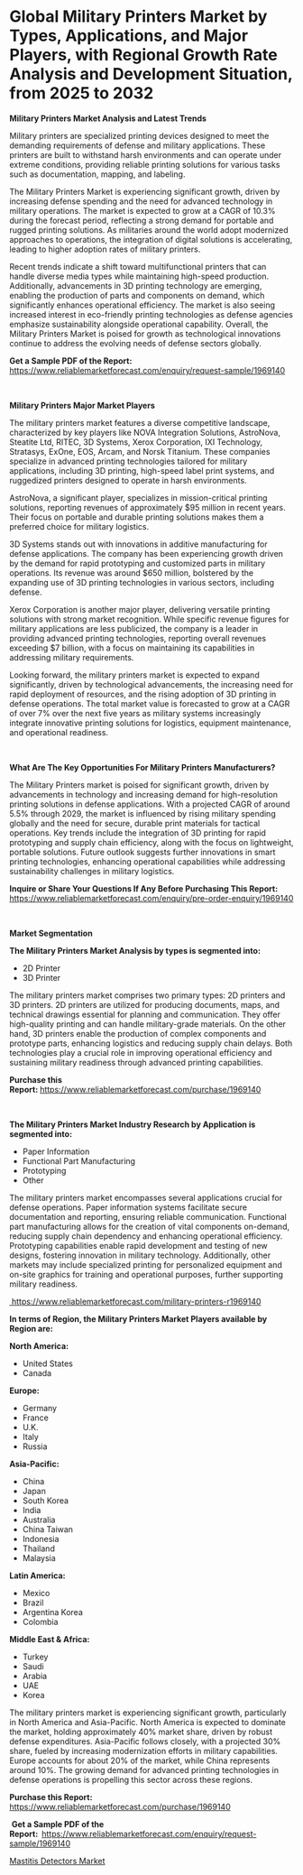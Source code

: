 <p><h1>Global Military Printers Market by Types, Applications, and Major Players, with Regional Growth Rate Analysis and Development Situation, from 2025 to 2032</h1></p><p><strong>Military Printers Market Analysis and Latest Trends</strong></p>
<p><p>Military printers are specialized printing devices designed to meet the demanding requirements of defense and military applications. These printers are built to withstand harsh environments and can operate under extreme conditions, providing reliable printing solutions for various tasks such as documentation, mapping, and labeling.</p><p>The Military Printers Market is experiencing significant growth, driven by increasing defense spending and the need for advanced technology in military operations. The market is expected to grow at a CAGR of 10.3% during the forecast period, reflecting a strong demand for portable and rugged printing solutions. As militaries around the world adopt modernized approaches to operations, the integration of digital solutions is accelerating, leading to higher adoption rates of military printers.</p><p>Recent trends indicate a shift toward multifunctional printers that can handle diverse media types while maintaining high-speed production. Additionally, advancements in 3D printing technology are emerging, enabling the production of parts and components on demand, which significantly enhances operational efficiency. The market is also seeing increased interest in eco-friendly printing technologies as defense agencies emphasize sustainability alongside operational capability. Overall, the Military Printers Market is poised for growth as technological innovations continue to address the evolving needs of defense sectors globally.</p></p>
<p><strong>Get a Sample PDF of the Report:&nbsp;</strong> <a href="https://www.reliablemarketforecast.com/enquiry/request-sample/1969140?utm_campaign=1169&utm_medium=2&utm_source=Github&utm_content=ia&utm_term=16022025&utm_id=military-printers">https://www.reliablemarketforecast.com/enquiry/request-sample/1969140</a></p>
<p>&nbsp;</p>
<p><strong>Military Printers Major Market Players</strong></p>
<p><p>The military printers market features a diverse competitive landscape, characterized by key players like NOVA Integration Solutions, AstroNova, Steatite Ltd, RITEC, 3D Systems, Xerox Corporation, IXI Technology, Stratasys, ExOne, EOS, Arcam, and Norsk Titanium. These companies specialize in advanced printing technologies tailored for military applications, including 3D printing, high-speed label print systems, and ruggedized printers designed to operate in harsh environments.</p><p>AstroNova, a significant player, specializes in mission-critical printing solutions, reporting revenues of approximately $95 million in recent years. Their focus on portable and durable printing solutions makes them a preferred choice for military logistics.</p><p>3D Systems stands out with innovations in additive manufacturing for defense applications. The company has been experiencing growth driven by the demand for rapid prototyping and customized parts in military operations. Its revenue was around $650 million, bolstered by the expanding use of 3D printing technologies in various sectors, including defense.</p><p>Xerox Corporation is another major player, delivering versatile printing solutions with strong market recognition. While specific revenue figures for military applications are less publicized, the company is a leader in providing advanced printing technologies, reporting overall revenues exceeding $7 billion, with a focus on maintaining its capabilities in addressing military requirements.</p><p>Looking forward, the military printers market is expected to expand significantly, driven by technological advancements, the increasing need for rapid deployment of resources, and the rising adoption of 3D printing in defense operations. The total market value is forecasted to grow at a CAGR of over 7% over the next five years as military systems increasingly integrate innovative printing solutions for logistics, equipment maintenance, and operational readiness.</p></p>
<p>&nbsp;</p>
<p><strong>What Are The Key Opportunities For Military Printers Manufacturers?</strong></p>
<p><p>The Military Printers market is poised for significant growth, driven by advancements in technology and increasing demand for high-resolution printing solutions in defense applications. With a projected CAGR of around 5.5% through 2029, the market is influenced by rising military spending globally and the need for secure, durable print materials for tactical operations. Key trends include the integration of 3D printing for rapid prototyping and supply chain efficiency, along with the focus on lightweight, portable solutions. Future outlook suggests further innovations in smart printing technologies, enhancing operational capabilities while addressing sustainability challenges in military logistics.</p></p>
<p><strong>Inquire or Share Your Questions If Any Before Purchasing This Report:</strong> <a href="https://www.reliablemarketforecast.com/enquiry/pre-order-enquiry/1969140?utm_campaign=1169&utm_medium=2&utm_source=Github&utm_content=ia&utm_term=16022025&utm_id=military-printers">https://www.reliablemarketforecast.com/enquiry/pre-order-enquiry/1969140</a></p>
<p>&nbsp;</p>
<p><strong>Market Segmentation</strong></p>
<p><strong>The Military Printers Market Analysis by types is segmented into:</strong></p>
<p><ul><li>2D Printer</li><li>3D Printer</li></ul></p>
<p><p>The military printers market comprises two primary types: 2D printers and 3D printers. 2D printers are utilized for producing documents, maps, and technical drawings essential for planning and communication. They offer high-quality printing and can handle military-grade materials. On the other hand, 3D printers enable the production of complex components and prototype parts, enhancing logistics and reducing supply chain delays. Both technologies play a crucial role in improving operational efficiency and sustaining military readiness through advanced printing capabilities.</p></p>
<p><strong>Purchase this Report:&nbsp;</strong><a href="https://www.reliablemarketforecast.com/purchase/1969140?utm_campaign=1169&utm_medium=2&utm_source=Github&utm_content=ia&utm_term=16022025&utm_id=military-printers">https://www.reliablemarketforecast.com/purchase/1969140</a></p>
<p>&nbsp;</p>
<p><strong>The Military Printers Market Industry Research by Application is segmented into:</strong></p>
<p><ul><li>Paper Information</li><li>Functional Part Manufacturing</li><li>Prototyping</li><li>Other</li></ul></p>
<p><p>The military printers market encompasses several applications crucial for defense operations. Paper information systems facilitate secure documentation and reporting, ensuring reliable communication. Functional part manufacturing allows for the creation of vital components on-demand, reducing supply chain dependency and enhancing operational efficiency. Prototyping capabilities enable rapid development and testing of new designs, fostering innovation in military technology. Additionally, other markets may include specialized printing for personalized equipment and on-site graphics for training and operational purposes, further supporting military readiness.</p></p>
<p><a href="https://www.reliablemarketforecast.com/military-printers-r1969140?utm_campaign=1169&utm_medium=2&utm_source=Github&utm_content=ia&utm_term=16022025&utm_id=military-printers">&nbsp;https://www.reliablemarketforecast.com/military-printers-r1969140</a></p>
<p><strong>In terms of Region, the Military Printers Market Players available by Region are:</strong></p>
<p>
    <p> <strong> North America: </strong>
        <ul>
            <li>United States</li>
            <li>Canada</li>
        </ul>
        </p> 
    <p> <strong> Europe: </strong>
        <ul>
            <li>Germany</li>
            <li>France</li>
            <li>U.K.</li>
            <li>Italy</li>
            <li>Russia</li>
        </ul>
        </p> 
    <p> <strong> Asia-Pacific: </strong>
        <ul>
            <li>China</li>
            <li>Japan</li>
            <li>South Korea</li>
            <li>India</li>
            <li>Australia</li>
            <li>China Taiwan</li>
            <li>Indonesia</li>
            <li>Thailand</li>
            <li>Malaysia</li>
        </ul>
        </p> 
    <p> <strong> Latin America: </strong>
        <ul>
            <li>Mexico</li>
            <li>Brazil</li>
            <li>Argentina Korea</li>
            <li>Colombia</li>
        </ul>
        </p> 
    <p> <strong> Middle East & Africa: </strong>
        <ul>
            <li>Turkey</li>
            <li>Saudi</li>
            <li>Arabia</li>
            <li>UAE</li>
            <li>Korea</li>
        </ul>
    </p>
    </p>
<p><p>The military printers market is experiencing significant growth, particularly in North America and Asia-Pacific. North America is expected to dominate the market, holding approximately 40% market share, driven by robust defense expenditures. Asia-Pacific follows closely, with a projected 30% share, fueled by increasing modernization efforts in military capabilities. Europe accounts for about 20% of the market, while China represents around 10%. The growing demand for advanced printing technologies in defense operations is propelling this sector across these regions.</p></p>
<p><strong>Purchase this Report: </strong><a href="https://www.reliablemarketforecast.com/purchase/1969140?utm_campaign=1169&utm_medium=2&utm_source=Github&utm_content=ia&utm_term=16022025&utm_id=military-printers">https://www.reliablemarketforecast.com/purchase/1969140</a></p>
<p>&nbsp;<strong>Get a Sample PDF of the Report:&nbsp;&nbsp;</strong><a href="https://www.reliablemarketforecast.com/enquiry/request-sample/1969140?utm_campaign=1169&utm_medium=2&utm_source=Github&utm_content=ia&utm_term=16022025&utm_id=military-printers">https://www.reliablemarketforecast.com/enquiry/request-sample/1969140</a></p>
<p><strong></strong></p>
<p><p><a href="https://github.com/pizolina/Market-Research-Report-List-7/blob/main/mastitis-detectors-market.md?utm_campaign=1169&utm_medium=2&utm_source=Github&utm_content=ia&utm_term=16022025&utm_id=military-printers">Mastitis Detectors Market</a></p></p>